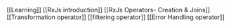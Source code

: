 [[Learning]]
[[RxJs introduction]]
[[RxJs Operators- Creation & Joins]]
[[Transformation operator]]
[[filtering operator]]
[[Error Handling operator]]
